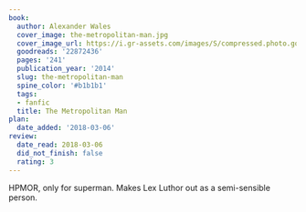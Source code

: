 ```yaml
---
book:
  author: Alexander Wales
  cover_image: the-metropolitan-man.jpg
  cover_image_url: https://i.gr-assets.com/images/S/compressed.photo.goodreads.com/books/1407181255l/22872436.jpg
  goodreads: '22872436'
  pages: '241'
  publication_year: '2014'
  slug: the-metropolitan-man
  spine_color: '#b1b1b1'
  tags:
  - fanfic
  title: The Metropolitan Man
plan:
  date_added: '2018-03-06'
review:
  date_read: 2018-03-06
  did_not_finish: false
  rating: 3
---
```


HPMOR, only for superman. Makes Lex Luthor out as a semi-sensible person.
